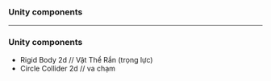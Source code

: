 
### Unity components

----------------------------------------------------

### Unity components

* Rigid Body 2d // Vật Thể Rắn (trọng lực)
* Circle Collider 2d // va chạm
